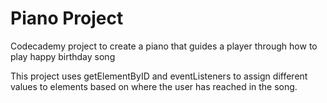 # Piano Project

Codecademy project to create a piano that guides a player through how to play happy birthday song

This project uses getElementByID and eventListeners to assign different values to elements based on where the user has reached in the song.
